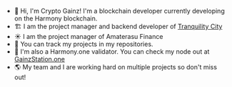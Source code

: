 - 🤠 Hi, I'm Crypto Gainz! I'm a blockchain developer currently developing on the Harmony blockchain.
- 🏗️ I am the project manager and backend developer of [Tranquility City](https://tranquilitycity.one/)
- ☀️ I am the project manager of Amaterasu Finance
- 👻 You can track my projects in my repositories.
- 🤙 I'm also a Harmony.one validator. You can check my node out at [GainzStation.one](https://gainzstation.one/)
- 🌎 My team and I are working hard on multiple projects so don't miss out!
